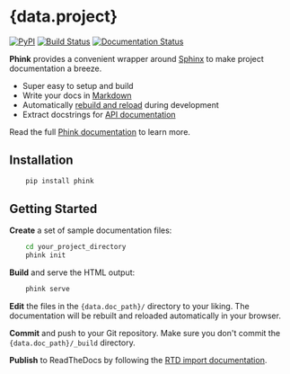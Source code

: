 # {data.project}

<!--
This `README.md` file was autogenerated by **Phink**.
You can replace it with a description of your project.

This file is saved to your root project directory and symlinked into the `{data.doc_path}/` directory.
-->

[![PyPI](https://img.shields.io/pypi/v/phink.svg)](https://pypi.org/pypi/phink)
[![Build Status](https://travis-ci.com/sneakypete81/phink.svg?branch=master)](https://travis-ci.com/sneakypete81/phink)
[![Documentation Status](https://readthedocs.org/projects/phink/badge/?version=latest)](https://phink.readthedocs.io/)

**Phink** provides a convenient wrapper around [Sphinx](http://www.sphinx-doc.org) to make project documentation a breeze.

* Super easy to setup and build
* Write your docs in [Markdown](https://recommonmark.readthedocs.io)
* Automatically [rebuild and reload](https://livereload.readthedocs.io) during development
* Extract docstrings for [API documentation](http://www.sphinx-doc.org/en/master/usage/extensions/napoleon.html)

Read the full [Phink documentation](https://phink.readthedocs.io/) to learn more.

## Installation
```sh
    pip install phink
```

## Getting Started

**Create** a set of sample documentation files:

```sh
    cd your_project_directory
    phink init
```

**Build** and serve the HTML output:

```sh
    phink serve
```

**Edit** the files in the `{data.doc_path}/` directory to your liking.
The documentation will be rebuilt and reloaded automatically in your browser.

**Commit** and push to your Git repository.
Make sure you don't commit the `{data.doc_path}/_build` directory.

**Publish** to ReadTheDocs by following the [RTD import documentation](https://docs.readthedocs.io/en/stable/intro/import-guide.html).
